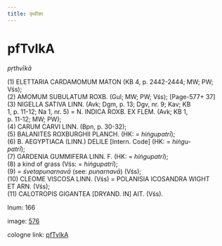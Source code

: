 ```yaml
---
title: पृथ्वीका
---
```


# pfTvIkA

<i>pṛthvīkā</i>  <div n="P" />(1) <bot>ELETTARIA CARDAMOMUM MATON</bot> (KB 4, p. 2442-2444; MW; PW; <div n="lb" />Vśs); <div n="P" />(2) <bot>AMOMUM SUBULATUM ROXB.</bot> (Gul; MW; PW; Vśs); [Page-577+ 37] <div n="P" />(3) <bot>NIGELLA SATIVA LINN.</bot> (Avk; Dgm, p. 13; Dgv, nr. 9; Kav; KB <div n="lb" />1, p. 11-12; Na 1, nr. 5) = <bot>N. INDICA ROXB. EX FLEM.</bot> (Avk; KB 1, <div n="lb" />p. 11-12; MW; PW); <div n="P" />(4) <bot>CARUM CARVI LINN.</bot> (Bpn, p. 30-32); <div n="P" />(5) <bot>BALANITES ROXBURGHII PLANCH.</bot> (HK: = <i>hiṅgupatrī</i>); <div n="P" />(6) <bot>B. AEGYPTIACA (LINN.) DELILE</bot> [Intern. Code] (HK: = <i>hiṅgu-</i> <div n="lb" /><i>patrī</i>); <div n="P" />(7) <bot>GARDENIA GUMMIFERA LINN. F.</bot> (HK: = <i>hiṅgupatrī</i>); <div n="P" />(8) a kind of grass (Vśs: = <i>hiṅgupatrī</i>); <div n="P" />(9) = <i>śvetapunarnavā</i> (see: <i>punarnavā</i>) (Vśs); <div n="P" />(10) <bot>CLEOME VISCOSA LINN.</bot> (Vśs) = <bot>POLANISIA ICOSANDRA WIGHT <div n="lb" />ET ARN.</bot> (Vśs); <div n="P" />(11) <bot>CALOTROPIS GIGANTEA [DRYAND. IN] AIT.</bot> (Vśs).

lnum: 166

image: [576](https://www.sanskrit-lexicon.uni-koeln.de/scans/csl-apidev/servepdf.php?dict=snp&page=576)

cologne link: [pfTvIkA](https://sanskrit-lexicon.uni-koeln.de/scans/csl-apidev/getword.php?dict=snp&key=pfTvIkA)

